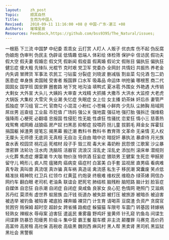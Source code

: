 ```yaml
---
layout:    zh_post
Topic:     顺其自然
Title:     生而为中国人
Revised:   2018-09-11 11:16:00 +08 @ 中国-广东-湛江 +08
Authors:   璀璨星辰
Resources: Feedback,https://github.com/bss9395/The_Natural/issues;
---
```


一根筋  下三流  中国梦  中纪委  乖乖女  云打赏  人盯人  人贩子  优衣库  伤不起  伪反腐  伪娘炮  伪审判  伪民主  伪辟谣  低情趣  低端人  体彩绘  体检筛  保护伞  信访民  假功夫  假大空  假夫妻  假婚恋  假文凭  假新闻  假疫苗  假离婚  假论文  假账目  偏执狂  偏执狂  健忘症  傻大粗  先锋队  光棍节  克时艰  党卫军  党委办  全网封  共情妇  共振热  养老金  内失调  冒牌货  军事法  农民工  刁钻蛮  分裂症  刘晓波  删减版  割韭菜  勾兑酒  包二奶  医患症  单身族  卖国贼  受害者  叛国罪  口水军  吸毒品  命运体  哄抢骗  哪根葱  商二代  囡囡女  国学班  国安罪  圈套路  地下党  地沟油  填鸭式  夏冰雹  外围女  外艳遇  大传销  大剩女  大外宣  大头儿  大姨妈  大审查  大戏精  大抓捕  大撒币  大洪水  大监控  大老虎  大锅饭  大集权  大雪灾  失业潮  失忆症  失眠症  女上位  女主播  奶茶妹  奸后杀  妻管严  孤独症  学习组  官二代  官商勾  小混混  小粉红  小苍蝇  小鲜肉  少先队  尘肺胸  局域网  屌丝男  巡查组  工业盐  币贬值  广场妈  强公关  强地震  强征地  强打胎  强拆迁  强维稳  强降雨  心梗死  必翻墙  忠报国  性侵犯  性无能  性虐狂  性骚扰  恋爱狂  情小三  慈善热  戏鸳鸯  戒网瘾  战狼癌  房产奴  扫黑恶  抑郁症  投喂药  拐儿童  拔鹅毛  拜金女  挥霍狂  捐国躯  掉渣男  提笔忘  揭黑幕  搬迁潮  教科书  教科书  教育筛  文革命  无亲情  无人权  无厘头  无师德  无底洞  无真相  无自治  无自由  暗中访  暗捉奸  暴执法  暴虐待  月光族  查水表  校园贷  桃花运  死棺材  段子手  毁三观  毒大米  毒奶粉  民怨恨  江歌案  沙尘暴  泄密罪  法轮功  注水肉  洗脑班  活器官  流浪汉  淫乱史  淫乱史  添加剂  滚床单  潜规则  火化葬  焦虑症  爆雷潮  牛大咖  物价涨  特供酒  狂妄症  猥琐男  王健案  生死恋  甲醛房  留守儿  畸形儿  疯人院  瘟猪肉  癌病变  癌症村  白富美  白手套  监视居  直男癌  看病难  真专政  真叫兽  真流氓  真诈骗  真车祸  真造谣  禽流感  私生子  移民潮  窝囊废  笑点低  精准扶  精神院  红卫兵  红领巾  红黄蓝  约炮录  终极难  维权民  维稳办  绿茶婊  网信办  网约车  翻白眼  老司机  老油条  联谊会  肥死宅  肺结核  脑残粉  脑短路  脑计划  脸盲症  自媒体  自恋狂  自杀潮  自闭症  自闭症  臭咸鱼  良家女  良心犯  色情网  艳照门  艾滋病  苏丹红  莫须有  虚世界  蚁居族  血汗钱  街道办  被失踪  被打压  被旅游  被暗杀  被迫害  被选举  被钓鱼  被陷害  裙底拍  裸奔婚  裸贷门  计生育  请喝茶  豆腐渣  负资产  贪腐官  贫困穷  贱保姆  超时空  超龄女  跨省捕  路痴症  躲猫猫  车限号  车震门  转基因  转嫁祸  轻熟女  辣椒水  辱母案  迫害狂  遣返民  重雾霾  野鸡奸  鉴黄师  针孔窥  钓鱼岛  间谍生  间谍罪  防暴恐  阳瘘男  阶级斗  集中营  霸王餐  靓车模  非主流  颠覆罪  马赛克  高价药  高富帅  高房租  高社保  高税收  高级黑  魏则西  麻风村  黑人帮  黑卖肾  黑司机  黑监狱  黑社会  黑警察